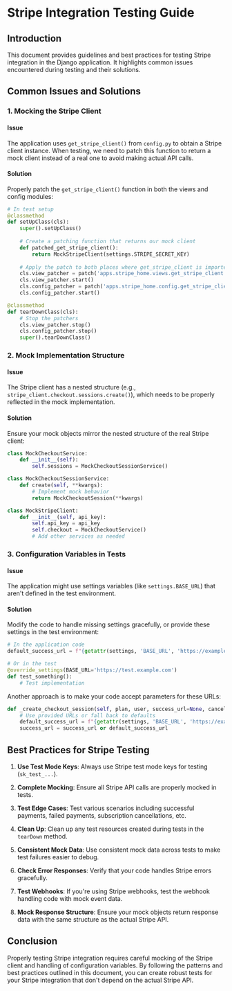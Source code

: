# Stripe Integration Testing Guide

## Introduction

This document provides guidelines and best practices for testing Stripe integration in the Django application. It highlights common issues encountered during testing and their solutions.

## Common Issues and Solutions

### 1. Mocking the Stripe Client

#### Issue
The application uses `get_stripe_client()` from `config.py` to obtain a Stripe client instance. When testing, we need to patch this function to return a mock client instead of a real one to avoid making actual API calls.

#### Solution
Properly patch the `get_stripe_client()` function in both the views and config modules:

```python
# In test setup
@classmethod
def setUpClass(cls):
    super().setUpClass()
    
    # Create a patching function that returns our mock client
    def patched_get_stripe_client():
        return MockStripeClient(settings.STRIPE_SECRET_KEY)
    
    # Apply the patch to both places where get_stripe_client is imported
    cls.view_patcher = patch('apps.stripe_home.views.get_stripe_client', patched_get_stripe_client)
    cls.view_patcher.start()
    cls.config_patcher = patch('apps.stripe_home.config.get_stripe_client', patched_get_stripe_client)
    cls.config_patcher.start()

@classmethod
def tearDownClass(cls):
    # Stop the patchers
    cls.view_patcher.stop()
    cls.config_patcher.stop()
    super().tearDownClass()
```

### 2. Mock Implementation Structure

#### Issue
The Stripe client has a nested structure (e.g., `stripe_client.checkout.sessions.create()`), which needs to be properly reflected in the mock implementation.

#### Solution
Ensure your mock objects mirror the nested structure of the real Stripe client:

```python
class MockCheckoutService:
    def __init__(self):
        self.sessions = MockCheckoutSessionService()

class MockCheckoutSessionService:
    def create(self, **kwargs):
        # Implement mock behavior
        return MockCheckoutSession(**kwargs)

class MockStripeClient:
    def __init__(self, api_key):
        self.api_key = api_key
        self.checkout = MockCheckoutService()
        # Add other services as needed
```

### 3. Configuration Variables in Tests

#### Issue
The application might use settings variables (like `settings.BASE_URL`) that aren't defined in the test environment.

#### Solution
Modify the code to handle missing settings gracefully, or provide these settings in the test environment:

```python
# In the application code
default_success_url = f"{getattr(settings, 'BASE_URL', 'https://example.com')}/success"

# Or in the test
@override_settings(BASE_URL='https://test.example.com')
def test_something():
    # Test implementation
```

Another approach is to make your code accept parameters for these URLs:

```python
def _create_checkout_session(self, plan, user, success_url=None, cancel_url=None):
    # Use provided URLs or fall back to defaults
    default_success_url = f"{getattr(settings, 'BASE_URL', 'https://example.com')}/success"
    success_url = success_url or default_success_url
```

## Best Practices for Stripe Testing

1. **Use Test Mode Keys**: Always use Stripe test mode keys for testing (`sk_test_...`).

2. **Complete Mocking**: Ensure all Stripe API calls are properly mocked in tests.

3. **Test Edge Cases**: Test various scenarios including successful payments, failed payments, subscription cancellations, etc.

4. **Clean Up**: Clean up any test resources created during tests in the `tearDown` method.

5. **Consistent Mock Data**: Use consistent mock data across tests to make test failures easier to debug.

6. **Check Error Responses**: Verify that your code handles Stripe errors gracefully.

7. **Test Webhooks**: If you're using Stripe webhooks, test the webhook handling code with mock event data.

8. **Mock Response Structure**: Ensure your mock objects return response data with the same structure as the actual Stripe API.

## Conclusion

Properly testing Stripe integration requires careful mocking of the Stripe client and handling of configuration variables. By following the patterns and best practices outlined in this document, you can create robust tests for your Stripe integration that don't depend on the actual Stripe API.
